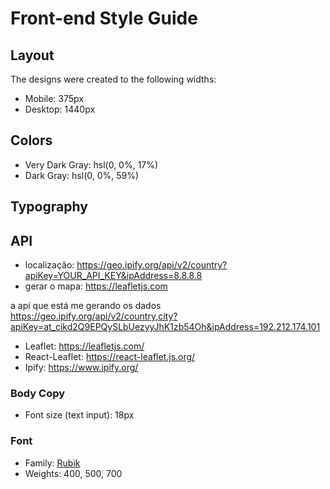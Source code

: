 # Front-end Style Guide

## Layout

The designs were created to the following widths:

- Mobile: 375px
- Desktop: 1440px

## Colors

- Very Dark Gray: hsl(0, 0%, 17%)
- Dark Gray: hsl(0, 0%, 59%)

## Typography

## API
- localização: https://geo.ipify.org/api/v2/country?apiKey=YOUR_API_KEY&ipAddress=8.8.8.8
- gerar o mapa: https://leafletjs.com


a api que está me gerando os dados 
https://geo.ipify.org/api/v2/country,city?apiKey=at_cikd2Q9EPQySLbUezyyJhK1zb54Oh&ipAddress=192.212.174.101




- Leaflet:         https://leafletjs.com/
- React-Leaflet:   https://react-leaflet.js.org/
- Ipify:           https://www.ipify.org/

### Body Copy

- Font size (text input): 18px

### Font

- Family: [Rubik](https://fonts.google.com/specimen/Rubik)
- Weights: 400, 500, 700
